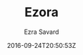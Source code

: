 ---
title: "Ezora"
github: https://github.com/ezrasavard/ezora-jekyll-theme
demo: https://ezrasavard.com/
author: Ezra Savard

ssg:
  - Jekyll
cms:
  - No Cms
date: 2016-09-24T20:50:53Z
github_branch: master
description: "Ezora is a responsive Jekyll theme with a clean single column layout, nifty text overlays for images and a mobile friendly navigation bar."
---